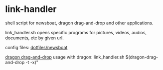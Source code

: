# link-handler

shell script for newsboat, dragon drag-and-drop and other applications.

link_handler.sh opens specific programs for pictures, videos, audios, documents, etc by given url.

config files: [dotfiles/newsboat](https://github.com/mrdotx/dotfiles/tree/master/.config/newsboat)

[dragon drag-and-drop](https://github.com/mwh/dragon)
usage with dragon: link_handler.sh $(dragon-drag-and-drop -t -x)"
